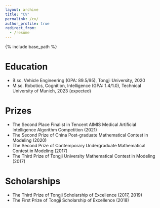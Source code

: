 ```yaml
---
layout: archive
title: "CV"
permalink: /cv/
author_profile: true
redirect_from:
  - /resume
---
```


{% include base_path %}

Education
======
* B.sc. Vehicle Engineering (GPA: 89.5/95), Tongji University, 2020
* M.sc. Robotics, Cognition, Intelligence (GPA: 1.4/1.0), Technical University of Munich, 2023 (expected)

Prizes
======
* The Second Place Finalist in Tencent AIMIS Medical Artificial Intelligence Algorithm Competition (2021)
* The Second Prize of China Post-graduate Mathematical Contest in Modeling (2020)
* The Second Prize of Contemporary Undergraduate Mathematical Contest in Modeling (2017)
* The Third Prize of Tongji University Mathematical Contest in Modeling (2017)

Scholarships
======
* The Third Prize of Tongji Scholarship of Excellence (2017, 2019)
* The First Prize of Tongji Scholarship of Excellence (2018)
